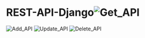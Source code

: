 # REST-API-Django![Get_API](https://user-images.githubusercontent.com/102652685/163330740-5d330448-42f8-414b-9a54-533324b96913.jpg)
![Add_API](https://user-images.githubusercontent.com/102652685/163330763-45661f36-be4c-44bd-bc86-ca78662cb813.jpg)
![Update_API](https://user-images.githubusercontent.com/102652685/163330777-0bd67167-64d0-41fc-8d0a-4794ea688641.jpg)
![Delete_API](https://user-images.githubusercontent.com/102652685/163330786-15dbaa85-2c23-4137-a3c5-5c1e53d77cf4.jpg)
